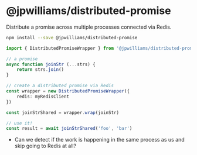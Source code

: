 # @jpwilliams/distributed-promise

Distribute a promise across multiple processes connected via Redis.

``` sh
npm install --save @jpwilliams/distributed-promise
```

``` ts
import { DistributedPromiseWrapper } from '@jpwilliams/distributed-promise'

// a promise
async function joinStr (...strs) {
	return strs.join()
}

// create a distributed promise via Redis
const wrapper = new DistributedPromiseWrapper({
	redis: myRedisClient
})

const joinStrShared = wrapper.wrap(joinStr)

// use it!
const result = await joinStrShared('foo', 'bar')
```

- Can we detect if the work is happening in the same process as us and skip going to Redis at all?
